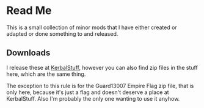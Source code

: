 # Read Me

This is a small collection of minor mods that I have either created or adapted
or done something to and released.

## Downloads

I release these at [KerbalStuff](http://kerbalstuff.com/profile/Guard13007),
however you can also find zip files in the stuff here, which are the same thing.

The exception to this rule is for the Guard13007 Empire Flag zip file, that is
only here, because it's just a flag and doesn't deserve a place at KerbalStuff.
Also I'm probably the only one wanting to use it anyhow.
